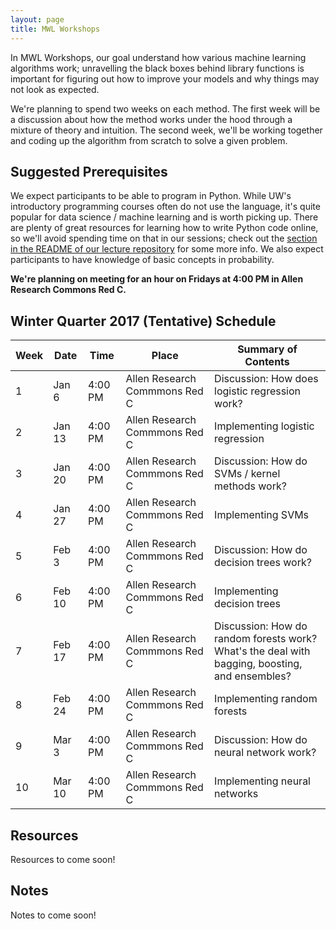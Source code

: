 ```yaml
---
layout: page
title: MWL Workshops
---
```


In MWL Workshops, our goal understand how various machine learning algorithms
work; unravelling the black boxes behind library functions is important for
figuring out how to improve your models and why things may not look as expected.

We're planning to spend two weeks on each method. The first week will be a
discussion about how the method works under the hood through a mixture of theory
and intuition. The second week, we'll be working together and coding up the
algorithm from scratch to solve a given problem.

## Suggested Prerequisites

We expect participants to be able to program in Python. While UW's introductory
programming courses often do not use the language, it's quite popular for data
science / machine learning and is worth picking up. There are plenty of great
resources for learning how to write Python code online, so we'll avoid spending
time on that in our sessions; check out the
[section in the README of our lecture repository](https://github.com/MachinesWhoLearn/lectures/blob/master/README.md#software)
for some more info. We also expect participants to have knowledge of basic
concepts in probability.

**We're planning on meeting for an hour on Fridays at 4:00 PM in Allen Research
Commons Red C.**

## Winter Quarter 2017 (Tentative) Schedule

| Week | Date | Time | Place | Summary of Contents |
|------|------|------|-------|-----------------------------------------------------|
| 1 | Jan 6 | 4:00 PM | Allen Research Commmons Red C | Discussion: How does logistic regression work? |
| 2 | Jan 13 | 4:00 PM | Allen Research Commmons Red C | Implementing logistic regression |
| 3 | Jan 20 | 4:00 PM | Allen Research Commmons Red C | Discussion: How do SVMs / kernel methods work? |
| 4 | Jan 27 | 4:00 PM | Allen Research Commmons Red C | Implementing SVMs |
| 5 | Feb 3 | 4:00 PM | Allen Research Commmons Red C | Discussion: How do decision trees work? |
| 6 | Feb 10 | 4:00 PM | Allen Research Commmons Red C | Implementing decision trees |
| 7 | Feb 17 | 4:00 PM | Allen Research Commmons Red C | Discussion: How do random forests work?<br> What's the deal with bagging, boosting, and ensembles? |
| 8 | Feb 24 | 4:00 PM | Allen Research Commmons Red C | Implementing random forests |
| 9 | Mar 3 | 4:00 PM | Allen Research Commmons Red C | Discussion: How do neural network work? |
| 10 | Mar 10 | 4:00 PM | Allen Research Commmons Red C | Implementing neural networks |

## Resources

Resources to come soon!

## Notes

Notes to come soon!
